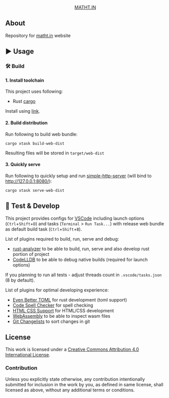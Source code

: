 <div align="center">

  [MATHT.IN](https://matht.in/)

</div>

## About

Repository for [matht.in](https://matht.in/) website


## ▶️ Usage

### 🛠️ Build

#### 1. Install toolchain

This project uses following:

* Rust [cargo](https://www.rust-lang.org/tools/install)

Install using [link](https://www.rust-lang.org/tools/install).

#### 2. Build distribution

Run following to build web bundle:

```
cargo xtask build-web-dist
```

Resulting files will be stored in `target/web-dist`

#### 3. Quickly serve

Run following to quickly setup and run [simple-http-server](https://github.com/TheWaWaR/simple-http-server) (will bind to http://127.0.0.1:8080/):

```
cargo xtask serve-web-dist
```

## 🧪 Test & Develop

This project provides configs for [VSCode](https://code.visualstudio.com/) including launch options (`Ctrl`+`Shift`+`D`) and tasks (`Terminal` > `Run Task...`) with release web bundle as default build task (`Ctrl`+`Shift`+`B`).

List of plugins required to build, run, serve and debug:

* [rust-analyzer](https://marketplace.visualstudio.com/items?itemName=rust-lang.rust-analyzer) to be able to build, run, serve and also develop rust portion of project
* [CodeLLDB](https://marketplace.visualstudio.com/items?itemName=vadimcn.vscode-lldb) to be able to debug native builds (required for launch options)

If you planning to run all tests - adjust threads count in `.vscode/tasks.json` (8 by default).

List of plugins for optimal developing experience:

* [Even Better TOML](https://marketplace.visualstudio.com/items?itemName=tamasfe.even-better-toml) for rust development (toml support)
* [Code Spell Checker](https://marketplace.visualstudio.com/items?itemName=streetsidesoftware.code-spell-checker) for spell checking
* [HTML CSS Support](https://marketplace.visualstudio.com/items?itemName=ecmel.vscode-html-css) for HTML/CSS development
* [WebAssembly](https://marketplace.visualstudio.com/items?itemName=dtsvet.vscode-wasm) to be able to inspect wasm files
* [Git Changelists](https://marketplace.visualstudio.com/items?itemName=koenigstag.git-changelists) to sort changes in git

## License

This work is licensed under a
[Creative Commons Attribution 4.0 International License][cc-by].

[cc-by]: http://creativecommons.org/licenses/by/4.0/

### Contribution

Unless you explicitly state otherwise, any contribution intentionally
submitted for inclusion in the work by you, as defined in same
license, shall licensed as above, without any additional terms or
conditions.
